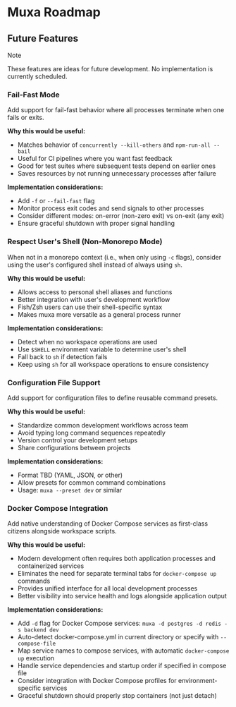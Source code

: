 # Muxa Roadmap

## Future Features

> [!NOTE]
> These features are ideas for future development. No implementation is currently scheduled.

### Fail-Fast Mode

Add support for fail-fast behavior where all processes terminate when one fails or exits.

**Why this would be useful:**

- Matches behavior of `concurrently --kill-others` and `npm-run-all --bail`
- Useful for CI pipelines where you want fast feedback
- Good for test suites where subsequent tests depend on earlier ones
- Saves resources by not running unnecessary processes after failure

**Implementation considerations:**

- Add `-f` or `--fail-fast` flag
- Monitor process exit codes and send signals to other processes
- Consider different modes: on-error (non-zero exit) vs on-exit (any exit)
- Ensure graceful shutdown with proper signal handling

### Respect User's Shell (Non-Monorepo Mode)

When not in a monorepo context (i.e., when only using `-c` flags), consider using the user's configured shell instead of always using `sh`.

**Why this would be useful:**

- Allows access to personal shell aliases and functions
- Better integration with user's development workflow
- Fish/Zsh users can use their shell-specific syntax
- Makes muxa more versatile as a general process runner

**Implementation considerations:**

- Detect when no workspace operations are used
- Use `$SHELL` environment variable to determine user's shell
- Fall back to `sh` if detection fails
- Keep using `sh` for all workspace operations to ensure consistency

### Configuration File Support

Add support for configuration files to define reusable command presets.

**Why this would be useful:**

- Standardize common development workflows across team
- Avoid typing long command sequences repeatedly
- Version control your development setups
- Share configurations between projects

**Implementation considerations:**

- Format TBD (YAML, JSON, or other)
- Allow presets for common command combinations
- Usage: `muxa --preset dev` or similar

### Docker Compose Integration

Add native understanding of Docker Compose services as first-class citizens alongside workspace scripts.

**Why this would be useful:**

- Modern development often requires both application processes and containerized services
- Eliminates the need for separate terminal tabs for `docker-compose up` commands
- Provides unified interface for all local development processes
- Better visibility into service health and logs alongside application output

**Implementation considerations:**

- Add `-d` flag for Docker Compose services: `muxa -d postgres -d redis -s backend dev`
- Auto-detect docker-compose.yml in current directory or specify with `--compose-file`
- Map service names to compose services, with automatic `docker-compose up` execution
- Handle service dependencies and startup order if specified in compose file
- Consider integration with Docker Compose profiles for environment-specific services
- Graceful shutdown should properly stop containers (not just detach)
